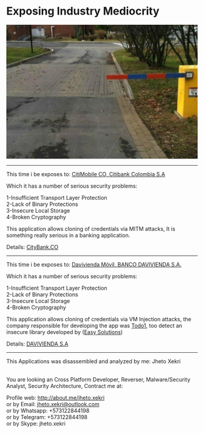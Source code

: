 Exposing Industry Mediocrity
============================

![Exposing Industry Mediocrity](bgr.jpeg)

***

This time i be exposes to: [CitiMobile CO, Citibank Colombia S.A](https://play.google.com/store/apps/details?id=com.citi.mobile.co)<br>

Which it has a number of serious security problems:<br>

1-Insufficient Transport Layer Protection<br>
2-Lack of Binary Protections<br>
3-Insecure Local Storage<br>
4-Broken Cryptography<br>

This application allows cloning of credentials via MITM attacks, It is something really serious in a banking application.<br>

Details: [CityBank.CO](https://github.com/JhetoX/ExposingIndustryMediocrity/blob/master/com.citi.mobile.co/Information.md)<br/>

***
This time i be exposes to: [Davivienda Móvil, BANCO DAVIVIENDA S.A.](https://play.google.com/store/apps/details?id=com.todo1.davivienda.mobileapp)<br>

Which it has a number of serious security problems:<br>

1-Insufficient Transport Layer Protection<br>
2-Lack of Binary Protections<br>
3-Insecure Local Storage<br>
4-Broken Cryptography<br>

This application allows cloning of credentials via VM Injection attacks, the company responsible for developing the app was [Todo1](http://www.todo1services.com), too detect an insecure library developed by ([Easy Solutions](https://www.easysol.net))<br>

Details: [DAVIVIENDA S.A](https://github.com/JhetoX/CordovaBankingApp)<br/>


***

This Applications was disassembled and analyzed by me: Jheto Xekri<br><br>

You are looking an Cross Platform Developer, Reverser, Malware/Security Analyst, Security Architecture, Contract me at:<br>

Profile web: http://about.me/jheto.xekri<br>
or by Email: jheto.xekri@outlook.com<br>
or by Whatsapp: +573122844198<br>
or by Telegram: +573122844198<br>
or by Skype: jheto.xekri
